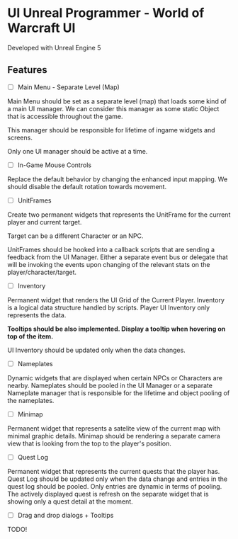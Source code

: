 # UI Unreal Programmer - World of Warcraft UI
Developed with Unreal Engine 5

## Features

- [ ] Main Menu - Separate Level (Map)

Main Menu should be set as a separate level (map) that loads some 
kind of a main UI manager. We can consider this manager as some static Object
that is accessible throughout the game. 

This manager should be responsible for lifetime of ingame widgets and screens.

Only one UI manager should be active at a time.

- [ ] In-Game Mouse Controls 

Replace the default behavior by changing the enhanced input mapping. We should disable the default rotation towards movement.

- [ ] UnitFrames

Create two permanent widgets that represents the UnitFrame for the current player and current target. 

Target can be a different Character or an NPC. 

UnitFrames should be hooked into a callback scripts that are sending a feedback from the UI Manager. Either a separate event bus or delegate that will be invoking the events upon changing of the relevant stats on the player/character/target. 

- [ ] Inventory

Permanent widget that renders the UI Grid of the Current Player. Inventory is a logical data structure handled by scripts. Player UI Inventory only represents the data.
    
**Tooltips should be also implemented. Display a tooltip when hovering on top of the item.** 


UI Inventory should be updated only when the data changes.

- [ ] Nameplates

Dynamic widgets that are displayed when certain NPCs or Characters are nearby. Nameplates should be pooled in the UI Manager or a separate Nameplate manager that is responsible for the lifetime and object pooling of the nameplates.

- [ ] Minimap

Permanent widget that represents a satelite view of the current map with minimal graphic details. Minimap should be rendering a separate camera view that is looking from the top to the player's position. 

- [ ] Quest Log

Permanent widget that represents the current quests that the player has. Quest Log should be updated only when the data change and entries in the quest log should be pooled. Only entries are dynamic in terms of pooling. The actively displayed quest is refresh on the separate widget that is showing only a quest detail at the moment.

- [ ] Drag and drop dialogs + Tooltips

TODO!